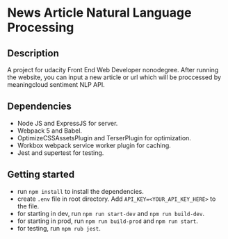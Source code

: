 # News Article Natural Language Processing

## Description
A project for udacity Front End Web Developer nonodegree. After running the website, you can input a new article or url which will be proccessed by meaningcloud sentiment NLP API.

## Dependencies
- Node JS and ExpressJS for server.
- Webpack 5 and Babel.
- OptimizeCSSAssetsPlugin and TerserPlugin for optimization.
- Workbox webpack service worker plugin for caching.
- Jest and supertest for testing.

## Getting started
- run ``npm install`` to install the dependencies.
- create ``.env`` file in root directory. Add ``API_KEY=<YOUR_API_KEY_HERE>`` to the file.
- for starting in dev, run ``npm run start-dev`` and ``npm run build-dev``.
- for starting in prod, run ``npm run build-prod`` and ``npm run start``.
- for testing, run ``npm rub jest``.
